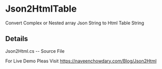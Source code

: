 # Json2HtmlTable
Convert Complex or Nested array Json String to Html Table String

## Details
Json2Html.cs  -- Source File

For Live Demo Pleas Visit https://naveenchowdary.com/Blog/Json2Html
